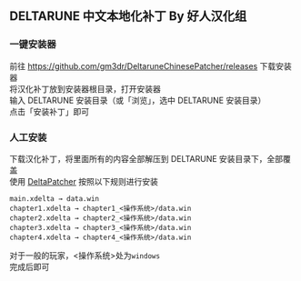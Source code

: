 ## DELTARUNE 中文本地化补丁 By 好人汉化组
### 一键安装器
前往 https://github.com/gm3dr/DeltaruneChinesePatcher/releases 下载安装器<br>
将汉化补丁放到安装器根目录，打开安装器<br>
输入 DELTARUNE 安装目录（或「浏览」，选中 DELTARUNE 安装目录）<br>
点击「安装补丁」即可
### 人工安装
下载汉化补丁，将里面所有的内容全部解压到 DELTARUNE 安装目录下，全部覆盖<br>
使用 [DeltaPatcher](https://github.com/marco-calautti/DeltaPatcher) 按照以下规则进行安装<br>
```
main.xdelta → data.win
chapter1.xdelta → chapter1_<操作系统>/data.win
chapter2.xdelta → chapter2_<操作系统>/data.win
chapter3.xdelta → chapter3_<操作系统>/data.win
chapter4.xdelta → chapter4_<操作系统>/data.win
```
对于一般的玩家，<操作系统>处为`windows`<br>
完成后即可